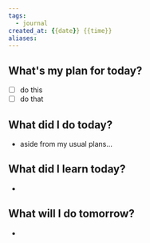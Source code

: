 ```yaml
---
tags:
  - journal
created_at: {{date}} {{time}}
aliases:
---
```

## What's my plan for today?
- [ ] do this
- [ ] do that

## What did I do today?
- aside from my usual plans...

## What did I learn today?
- 

## What will I do tomorrow?
- 
